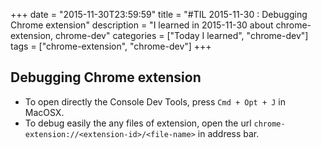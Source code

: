 +++
date = "2015-11-30T23:59:59"
title = "#TIL 2015-11-30 : Debugging Chrome extension"
description = "I learned in 2015-11-30 about chrome-extension, chrome-dev"
categories = ["Today I learned", "chrome-dev"]
tags = ["chrome-extension", "chrome-dev"]
+++



## Debugging Chrome extension

- To open directly the Console Dev Tools, press `Cmd + Opt + J` in MacOSX.
- To debug easily the any files of extension, open the url `chrome-extension://<extension-id>/<file-name>` in address bar.
